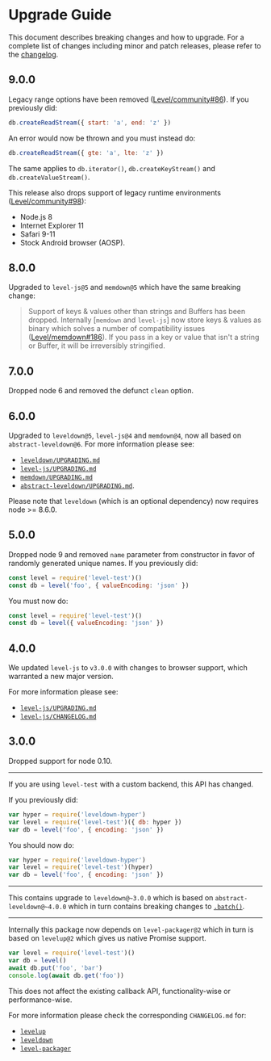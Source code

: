 # Upgrade Guide

This document describes breaking changes and how to upgrade. For a complete list of changes including minor and patch releases, please refer to the [changelog](CHANGELOG.md).

## 9.0.0

Legacy range options have been removed ([Level/community#86](https://github.com/Level/community/issues/86)). If you previously did:

```js
db.createReadStream({ start: 'a', end: 'z' })
```

An error would now be thrown and you must instead do:

```js
db.createReadStream({ gte: 'a', lte: 'z' })
```

The same applies to `db.iterator()`, `db.createKeyStream()` and `db.createValueStream()`.

This release also drops support of legacy runtime environments ([Level/community#98](https://github.com/Level/community/issues/98)):

- Node.js 8
- Internet Explorer 11
- Safari 9-11
- Stock Android browser (AOSP).

## 8.0.0

Upgraded to `level-js@5` and `memdown@5` which have the same breaking change:

> Support of keys & values other than strings and Buffers has been dropped. Internally \[`memdown` and `level-js`] now store keys & values as binary which solves a number of compatibility issues ([Level/memdown#186](https://github.com/Level/memdown/issues/186)). If you pass in a key or value that isn't a string or Buffer, it will be irreversibly stringified.

## 7.0.0

Dropped node 6 and removed the defunct `clean` option.

## 6.0.0

Upgraded to `leveldown@5`, `level-js@4` and `memdown@4`, now all based on `abstract-leveldown@6`. For more information please see:

- [`leveldown/UPGRADING.md`](https://github.com/Level/leveldown/blob/master/UPGRADING.md)
- [`level-js/UPGRADING.md`](https://github.com/Level/level-js/blob/master/UPGRADING.md)
- [`memdown/UPGRADING.md`](https://github.com/Level/memdown/blob/master/UPGRADING.md)
- [`abstract-leveldown/UPGRADING.md`](https://github.com/Level/abstract-leveldown/blob/master/UPGRADING.md).

Please note that `leveldown` (which is an optional dependency) now requires node >= 8.6.0.

## 5.0.0

Dropped node 9 and removed `name` parameter from constructor in favor of randomly generated unique names. If you previously did:

```js
const level = require('level-test')()
const db = level('foo', { valueEncoding: 'json' })
```

You must now do:

```js
const level = require('level-test')()
const db = level({ valueEncoding: 'json' })
```

## 4.0.0

We updated `level-js` to `v3.0.0` with changes to browser support, which warranted a new major version.

For more information please see:

- [`level-js/UPGRADING.md`](https://github.com/Level/level-js/blob/master/UPGRADING.md)
- [`level-js/CHANGELOG.md`](https://github.com/Level/level-js/blob/master/CHANGELOG.md)

## 3.0.0

Dropped support for node 0.10.

* * *

If you are using `level-test` with a custom backend, this API has changed.

If you previously did:

```js
var hyper = require('leveldown-hyper')
var level = require('level-test')({ db: hyper })
var db = level('foo', { encoding: 'json' })
```

You should now do:

```js
var hyper = require('leveldown-hyper')
var level = require('level-test')(hyper)
var db = level('foo', { encoding: 'json' })
```

* * *

This contains upgrade to `leveldown@~3.0.0` which is based on `abstract-leveldown@~4.0.0` which in turn contains breaking changes to [`.batch()`](https://github.com/Level/abstract-leveldown/commit/a2621ad70571f6ade9d2be42632ece042e068805).

* * *

Internally this package now depends on `level-packager@2` which in turn is based on `levelup@2` which gives us native Promise support.

```js
var level = require('level-test')()
var db = level()
await db.put('foo', 'bar')
console.log(await db.get('foo'))
```

This does not affect the existing callback API, functionality-wise or performance-wise.

For more information please check the corresponding `CHANGELOG.md` for:

- [`levelup`](https://github.com/Level/levelup/blob/master/CHANGELOG.md)
- [`leveldown`](https://github.com/Level/leveldown/blob/master/CHANGELOG.md)
- [`level-packager`](https://github.com/Level/level-packager/blob/master/CHANGELOG.md)
